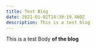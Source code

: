 ```yaml
---
title: Test Blog
date: 2021-01-02T14:39:19.460Z
description: This is a test blog
---
```

This is a test Body **of the blog**